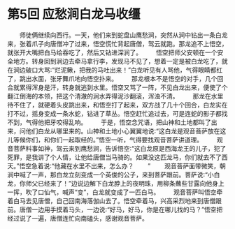 # 第5回 应愁涧白龙马收缰

  　　师徒俩继续向西行。一天，他们来到蛇盘山鹰愁涧，突然从涧中钻出一条白龙来，张着爪子向唐僧冲了过来，悟空慌忙背起唐僧，驾云就跑。那龙追不上悟空，就张开大嘴把白马给吞吃了，然后又钻进深涧了。 
　　悟空把师父安顿在一个安全地方。转身回到涧边去牵马拿行李，发现马不见了，想着一定是被白龙吃了，就在涧边破口大骂∶“烂泥鳅，把我的马吐出来！”白龙听见有人骂他，气得眼睛都红了，跳出水面，张牙舞爪地向悟空扑来。 
　　那龙根本不是悟空的对手，几个回合就累得浑身是汗，转身就逃到水里。悟空又骂了一阵，不见白龙出来，便使了个翻江倒海的本领，把这个清澈的涧水弄得泥沙翻滚，浑浊不清。 
　　那龙在水里待不住了，就硬着头皮跳出来，和悟空打了起来，双方战了几十个回合，白龙实在打不过，摇身变成一条水蛇，钻进了草丛。悟空赶忙追过去，可是连蛇的影子都找不到，气得他把牙咬得乱响。 
　　于是，悟空念咒语，把山神和土地都叫了出来，问他们白龙从哪里来的。山神和土地小心翼翼地说∶“这白龙是观音菩萨放在这儿等候你们，和你们一起取经的。”悟空一听，气得要找观音菩萨讲道理。 
　　观音菩萨料事如神，驾云来到鹰愁涧，告诉悟空∶“这白龙原是西海龙王的儿子，犯了死罪，是我讲了个人情，让他给唐僧当马骑的。如果没这匹龙马，你们就去不了西天。”悟空急着说∶“他藏在水里不出来，怎么办？ 
　　” 
　　观音菩萨面带微笑，朝涧中喊了一声，那白龙立刻变成一个英俊的公子，来到菩萨跟前。菩萨说∶“小白龙，你师父已经来了！”边说边解下白龙脖上的夜明珠，用柳条蘸些甘露向他身上一挥，吹了口仙气，喊声“变”，白龙就变成了一匹白马。 
　　观音菩萨叫悟空牵着白马去见唐僧，自己回南海落伽山去了。悟空牵着马，兴高采烈地来到唐僧跟前。唐僧一边用手摸着马头，一边说∶“好马，好马，你是在哪儿找的马？”悟空把经过说了一遍，唐僧连忙向南磕头，感谢观音菩萨。

  
		
